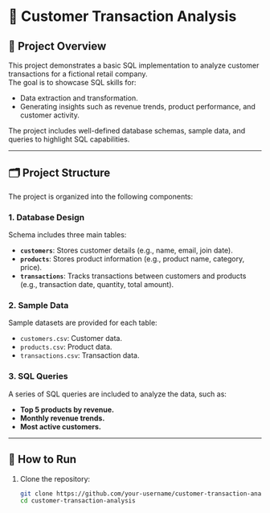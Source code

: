 # 🛒 Customer Transaction Analysis

## 📌 Project Overview  
This project demonstrates a basic SQL implementation to analyze customer transactions for a fictional retail company.  
The goal is to showcase SQL skills for:  
- Data extraction and transformation.  
- Generating insights such as revenue trends, product performance, and customer activity.  

The project includes well-defined database schemas, sample data, and queries to highlight SQL capabilities.

---

## 🗂️ Project Structure  
The project is organized into the following components:  

### 1. Database Design  
Schema includes three main tables:  
- **`customers`**: Stores customer details (e.g., name, email, join date).  
- **`products`**: Stores product information (e.g., product name, category, price).  
- **`transactions`**: Tracks transactions between customers and products (e.g., transaction date, quantity, total amount).  

### 2. Sample Data  
Sample datasets are provided for each table:  
- `customers.csv`: Customer data.  
- `products.csv`: Product data.  
- `transactions.csv`: Transaction data.  

### 3. SQL Queries  
A series of SQL queries are included to analyze the data, such as:  
- **Top 5 products by revenue.**  
- **Monthly revenue trends.**  
- **Most active customers.**

---

## 🚀 How to Run  
1. Clone the repository:  
   ```bash
   git clone https://github.com/your-username/customer-transaction-analysis.git
   cd customer-transaction-analysis
